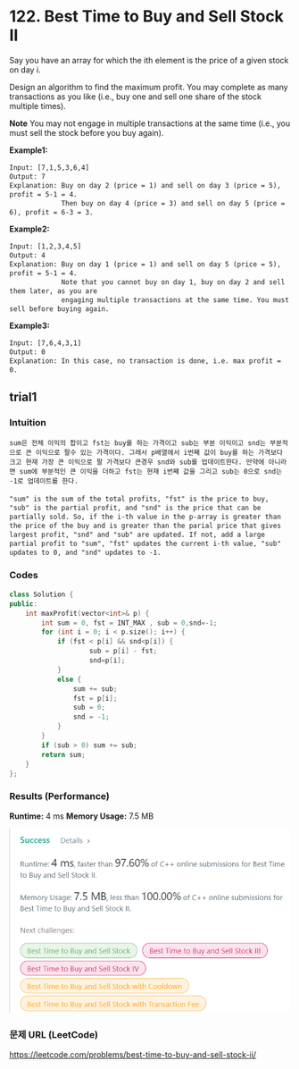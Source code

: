 # 122. Best Time to Buy and Sell Stock II
Say you have an array for which the ith element is the price of a given stock on day i.  

Design an algorithm to find the maximum profit. You may complete as many transactions as you like (i.e., buy one and sell one share of the stock multiple times).  

**Note**
You may not engage in multiple transactions at the same time (i.e., you must sell the stock before you buy again).

**Example1:**   
```
Input: [7,1,5,3,6,4]
Output: 7
Explanation: Buy on day 2 (price = 1) and sell on day 3 (price = 5), profit = 5-1 = 4.
             Then buy on day 4 (price = 3) and sell on day 5 (price = 6), profit = 6-3 = 3.
```

**Example2:**   
```
Input: [1,2,3,4,5]
Output: 4
Explanation: Buy on day 1 (price = 1) and sell on day 5 (price = 5), profit = 5-1 = 4.
             Note that you cannot buy on day 1, buy on day 2 and sell them later, as you are
             engaging multiple transactions at the same time. You must sell before buying again.
```

**Example3:**   
```
Input: [7,6,4,3,1]
Output: 0
Explanation: In this case, no transaction is done, i.e. max profit = 0.
```


## trial1
### Intuition
```
sum은 전체 이익의 합이고 fst는 buy를 하는 가격이고 sub는 부분 이익이고 snd는 부분적으로 큰 이익으로 팔수 있는 가격이다. 그래서 p배열에서 i번째 값이 buy를 하는 가격보다 크고 현재 가장 큰 이익으로 팔 가격보다 큰경우 snd와 sub를 업데이트한다. 만약에 아니라면 sum에 부분적인 큰 이익을 더하고 fst는 현재 i번째 값을 그리고 sub는 0으로 snd는 -1로 업데이트를 한다.

"sum" is the sum of the total profits, "fst" is the price to buy, "sub" is the partial profit, and "snd" is the price that can be partially sold. So, if the i-th value in the p-array is greater than the price of the buy and is greater than the parial price that gives largest profit, "snd" and "sub" are updated. If not, add a large partial profit to "sum", "fst" updates the current i-th value, "sub" updates to 0, and "snd" updates to -1.
```
### Codes  
```cpp
class Solution {
public:
	int maxProfit(vector<int>& p) {
		int sum = 0, fst = INT_MAX , sub = 0,snd=-1;
		for (int i = 0; i < p.size(); i++) {
			if (fst < p[i] && snd<p[i]) {
					sub = p[i] - fst;
					snd=p[i];
			}
			else {
				sum += sub;
				fst = p[i];
				sub = 0;
				snd = -1;
			}
		}
		if (sub > 0) sum += sub;
		return sum;
	}
};
```

### Results (Performance)  
**Runtime:**  4 ms
**Memory Usage:** 	7.5 MB

<p align="center"> 
<img src="./capture.PNG">
</p>

### 문제 URL (LeetCode)  
https://leetcode.com/problems/best-time-to-buy-and-sell-stock-ii/